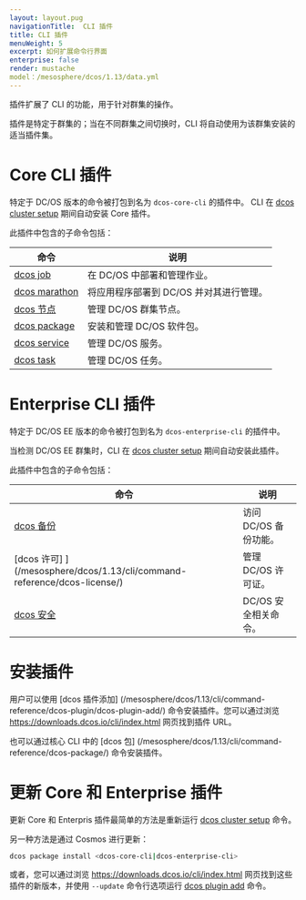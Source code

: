 ```yaml
---
layout: layout.pug
navigationTitle:  CLI 插件
title: CLI 插件
menuWeight: 5
excerpt: 如何扩展命令行界面
enterprise: false
render: mustache
model：/mesosphere/dcos/1.13/data.yml
---
```


插件扩展了 CLI 的功能，用于针对群集的操作。

插件是特定于群集的；当在不同群集之间切换时，CLI 将自动使用为该群集安装的适当插件集。


# Core CLI 插件

特定于 DC/OS 版本的命令被打包到名为 `dcos-core-cli` 的插件中。
CLI 在 [dcos cluster setup](/mesosphere/dcos/1.13/cli/command-reference/dcos-cluster/dcos-cluster-setup/) 期间自动安装 Core 插件。

此插件中包含的子命令包括：

| 命令 | 说明 |
|---------|-------------|
|  [dcos job](/mesosphere/dcos/1.13/cli/command-reference/dcos-job/)  | 在 DC/OS 中部署和管理作业。|
| [dcos marathon](/mesosphere/dcos/1.13/cli/command-reference/dcos-marathon/) | 将应用程序部署到 DC/OS 并对其进行管理。|
| [dcos 节点](/mesosphere/dcos/1.13/cli/command-reference/dcos-node/) | 管理 DC/OS 群集节点。 |
| [dcos package](/mesosphere/dcos/1.13/cli/command-reference/dcos-package/) | 安装和管理 DC/OS 软件包。|
| [dcos service](/mesosphere/dcos/1.13/cli/command-reference/dcos-service/) | 管理 DC/OS 服务。|
| [dcos task](/mesosphere/dcos/1.13/cli/command-reference/dcos-task/) | 管理 DC/OS 任务。|

# Enterprise CLI 插件

特定于 DC/OS EE 版本的命令被打包到名为 `dcos-enterprise-cli` 的插件中。

当检测 DC/OS EE 群集时，CLI 在 [dcos cluster setup](/mesosphere/dcos/1.13/cli/command-reference/dcos-cluster/dcos-cluster-setup/) 期间自动安装此插件。

此插件中包含的子命令包括：

| 命令 | 说明 |
|---------|-------------|
| [dcos 备份](/mesosphere/dcos/1.13/cli/command-reference/dcos-backup/) | 访问 DC/OS 备份功能。 |
| [dcos 许可] ](/mesosphere/dcos/1.13/cli/command-reference/dcos-license/) | 管理 DC/OS 许可证。 |
| [dcos 安全](/mesosphere/dcos/1.13/cli/command-reference/dcos-security/) | DC/OS 安全相关命令。 |


# 安装插件

用户可以使用 [dcos 插件添加] (/mesosphere/dcos/1.13/cli/command-reference/dcos-plugin/dcos-plugin-add/) 命令安装插件。您可以通过浏览 https://downloads.dcos.io/cli/index.html 网页找到插件 URL。

也可以通过核心 CLI 中的 [dcos 包] (/mesosphere/dcos/1.13/cli/command-reference/dcos-package/) 命令安装插件。

# 更新 Core 和 Enterprise 插件

更新 Core 和 Enterpris 插件最简单的方法是重新运行 [dcos cluster setup](/mesosphere/dcos/1.13/cli/command-reference/dcos-cluster/dcos-cluster-setup/) 命令。

另一种方法是通过 Cosmos 进行更新：

```bash
dcos package install <dcos-core-cli|dcos-enterprise-cli>
```

或者，您可以通过浏览 https://downloads.dcos.io/cli/index.html 网页找到这些插件的新版本，并使用 `--update` 命令行选项运行 [dcos plugin add](/mesosphere/dcos/1.13/cli/command-reference/dcos-plugin/dcos-plugin-add/) 命令。
